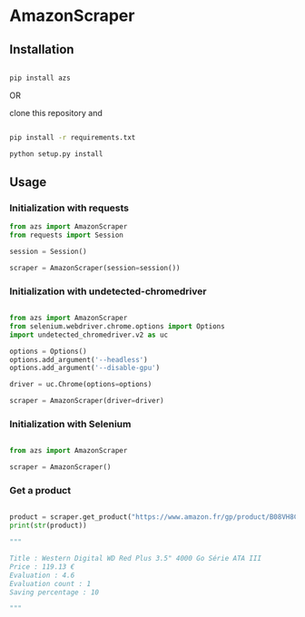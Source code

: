 # AmazonScraper

## Installation

``` bash

pip install azs

```

OR

clone this repository and

``` bash

pip install -r requirements.txt

python setup.py install

```

## Usage

### Initialization with requests

``` python
from azs import AmazonScraper
from requests import Session

session = Session()

scraper = AmazonScraper(session=session())

```

### Initialization with undetected-chromedriver

``` python

from azs import AmazonScraper
from selenium.webdriver.chrome.options import Options
import undetected_chromedriver.v2 as uc

options = Options()
options.add_argument('--headless')
options.add_argument('--disable-gpu')

driver = uc.Chrome(options=options)

scraper = AmazonScraper(driver=driver)

```

### Initialization with Selenium

``` python

from azs import AmazonScraper

scraper = AmazonScraper()

```

### Get a product

``` python

product = scraper.get_product("https://www.amazon.fr/gp/product/B08VH8C3WZ")
print(str(product))

"""

Title : Western Digital WD Red Plus 3.5" 4000 Go Série ATA III
Price : 119.13 €
Evaluation : 4.6
Evaluation count : 1
Saving percentage : 10

"""
```